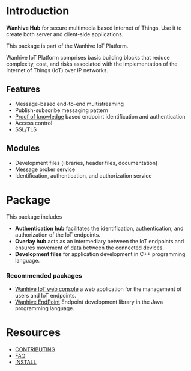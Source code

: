 # Introduction

**Wanhive Hub** for secure multimedia based Internet of Things. Use it to create both server and client-side applications.

This package is part of the Wanhive IoT Platform.

Wanhive IoT Platform comprises basic building blocks that reduce complexity, cost, and risks associated with the implementation of the Internet of Things (IoT) over IP networks.

## Features

* Message-based end-to-end multistreaming
* Publish-subscribe messaging pattern
* [Proof of knowledge](https://en.wikipedia.org/wiki/Proof_of_knowledge) based endpoint identification and authentication
* Access control
* SSL/TLS

## Modules

* Development files (libraries, header files, documentation)
* Message broker service
* Identification, authentication, and authorization service


# Package

This package includes

* **Authentication hub** facilitates the identification, authentication, and authorization of the IoT endpoints.
* **Overlay hub** acts as an intermediary between the IoT endpoints and ensures movement of data between the connected devices.
* **Development files** for application development in C++ programming language.

### Recommended packages

* [Wanhive IoT web console](https://github.com/wanhive/webconsole) a web application for the management of users and IoT endpoints.
* [Wanhive EndPoint](https://github.com/wanhive/endpoint.java) Endpoint development library in the Java programming language.

# Resources

* [CONTRIBUTING](CONTRIBUTING.md)
* [FAQ](HOWTO-faq.md)
* [INSTALL](INSTALL.md)

